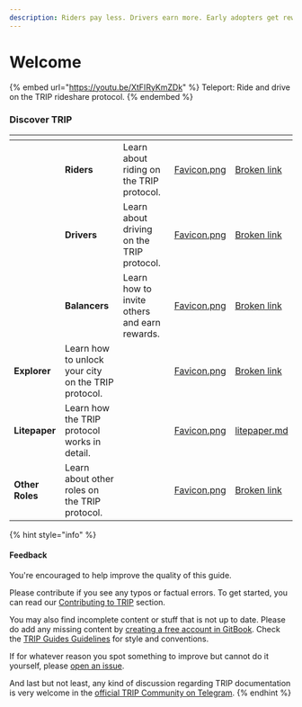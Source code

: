 ```yaml
---
description: Riders pay less. Drivers earn more. Early adopters get rewarded.
---
```


# Welcome

{% embed url="https://youtu.be/XtFIRyKmZDk" %}
Teleport: Ride and drive on the TRIP rideshare protocol.
{% endembed %}

### Discover TRIP

<table data-view="cards"><thead><tr><th></th><th></th><th></th><th data-hidden data-card-cover data-type="files"></th><th data-hidden data-card-target data-type="content-ref"></th></tr></thead><tbody><tr><td></td><td><strong>Riders</strong></td><td>Learn about riding on the TRIP protocol.</td><td><a href=".gitbook/assets/Favicon.png">Favicon.png</a></td><td><a href="broken-reference">Broken link</a></td></tr><tr><td></td><td><strong>Drivers</strong></td><td>Learn about driving on the TRIP protocol.</td><td><a href=".gitbook/assets/Favicon.png">Favicon.png</a></td><td><a href="broken-reference">Broken link</a></td></tr><tr><td></td><td><strong>Balancers</strong></td><td>Learn how to invite others and earn rewards.</td><td><a href=".gitbook/assets/Favicon.png">Favicon.png</a></td><td><a href="broken-reference">Broken link</a></td></tr><tr><td><strong>Explorer</strong></td><td>Learn how to unlock your city on the TRIP protocol.</td><td></td><td><a href=".gitbook/assets/Favicon.png">Favicon.png</a></td><td><a href="broken-reference">Broken link</a></td></tr><tr><td><strong>Litepaper</strong></td><td>Learn how the TRIP protocol works in detail.</td><td></td><td><a href=".gitbook/assets/Favicon.png">Favicon.png</a></td><td><a href="start-here/litepaper.md">litepaper.md</a></td></tr><tr><td><strong>Other Roles</strong></td><td>Learn about other roles on the TRIP protocol.</td><td></td><td><a href=".gitbook/assets/Favicon.png">Favicon.png</a></td><td><a href="broken-reference">Broken link</a></td></tr></tbody></table>

{% hint style="info" %}
#### Feedback

You're encouraged to help improve the quality of this guide.

Please contribute if you see any typos or factual errors. To get started, you can read our [Contributing to TRIP](https://guides.trip.dev/contributing/contributing-to-trip) section.

You may also find incomplete content or stuff that is not up to date. Please do add any missing content by [creating a free account in GitBook](https://app.gitbook.com/invite/0WSd8UiSeH2xhfJrSbUr/YFiygcuBiy7oN3WJyDRs). Check the [TRIP Guides Guidelines](https://guides.trip.dev/contributing/guides-guidelines) for style and conventions.

If for whatever reason you spot something to improve but cannot do it yourself, please [open an issue](https://github.com/TeleportXYZ/TRIP-Guides/issues/).

And last but not least, any kind of discussion regarding TRIP documentation is very welcome in the [official TRIP Community on Telegram](https://trip.dev/chat).
{% endhint %}

